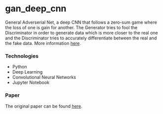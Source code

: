 # gan_deep_cnn

General Adverserial Net, a deep CNN that follows a zero-sum game where the loss of one is gain for another. The Generator tries to fool the Discriminator in order to generate data which is more closer to the real one and the Discriminator tries to accurately differentiate between the real and the fake data. More information [here](https://en.wikipedia.org/wiki/Generative_adversarial_network "Wiki").

### Technologies
* Python
* Deep Learning
* Convolutional Neural Networks
* Jupyter Notebook

### Paper
The original paper can be found [here](https://github.com/yogen-p/gan_deep_cnn/blob/master/WK07-8_Goodfellow_GAN_NIPS2014.pdf "Original Paper").
